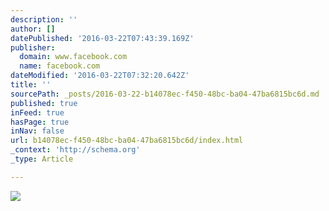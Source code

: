 ```yaml
---
description: ''
author: []
datePublished: '2016-03-22T07:43:39.169Z'
publisher:
  domain: www.facebook.com
  name: facebook.com
dateModified: '2016-03-22T07:32:20.642Z'
title: ''
sourcePath: _posts/2016-03-22-b14078ec-f450-48bc-ba04-47ba6815bc6d.md
published: true
inFeed: true
hasPage: true
inNav: false
url: b14078ec-f450-48bc-ba04-47ba6815bc6d/index.html
_context: 'http://schema.org'
_type: Article

---
```

![](https://scontent-dfw1-1.xx.fbcdn.net/hphotos-xlf1/v/t1.0-9/12802938_1220882877939238_4983703878199786502_n.jpg?oh=6240bb055fd8dfbae5e046e68af61105&oe=578C8941)